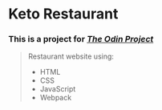 # Keto Restaurant

### This is a project for *[The Odin Project](https://www.theodinproject.com/lessons/node-path-javascript-restaurant-page)* 

> Restaurant website using:
> - HTML  
> - CSS  
> - JavaScript  
> - Webpack

